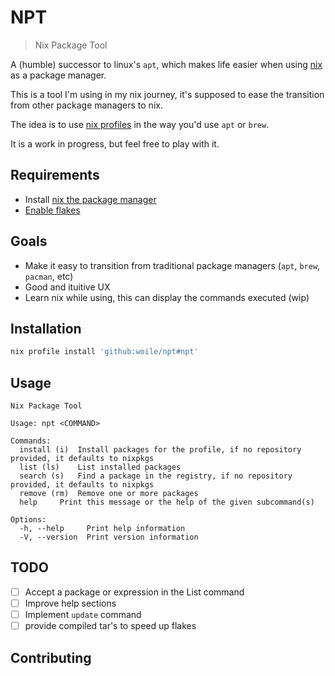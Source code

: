# NPT

> Nix Package Tool

A (humble) successor to linux's `apt`, which makes life easier when using [nix](https://nixos.org/) as a package manager.

This is a tool I'm using in my nix journey, it's supposed to ease the transition from other
package managers to nix.

The idea is to use [nix profiles](https://nixos.org/manual/nix/stable/package-management/profiles.html) in the way you'd use `apt` or `brew`.

It is a work in progress, but feel free to play with it.

## Requirements

- Install [nix the package manager](https://nixos.org/download.html)
- [Enable flakes](https://nixos.wiki/wiki/Flakes#Enable_flakes)


## Goals

- Make it easy to transition from traditional package managers (`apt`, `brew`, `pacman`, etc)
- Good and ituitive UX
- Learn nix while using, this can display the commands executed (wip)

## Installation

```sh
nix profile install 'github:woile/npt#npt'
```

## Usage

```$ npt --help
Nix Package Tool

Usage: npt <COMMAND>

Commands:
  install (i)  Install packages for the profile, if no repository provided, it defaults to nixpkgs
  list (ls)    List installed packages
  search (s)   Find a package in the registry, if no repository provided, it defaults to nixpkgs
  remove (rm)  Remove one or more packages
  help     Print this message or the help of the given subcommand(s)

Options:
  -h, --help     Print help information
  -V, --version  Print version information
```

## TODO

- [ ] Accept a package or expression in the List command
- [ ] Improve help sections
- [ ] Implement `update` command
- [ ] provide compiled tar's to speed up flakes

## Contributing

